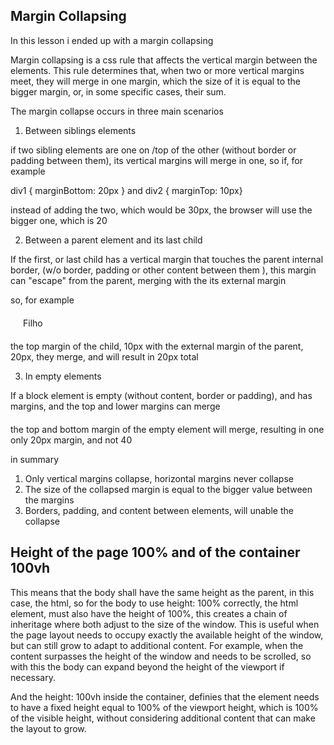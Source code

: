 ## Margin Collapsing

In this lesson i ended up with a margin collapsing

Margin collapsing is a css rule that affects the vertical margin between the elements. This rule determines that, when two
or more vertical margins meet, they will merge in one margin, which the size of it is equal to the bigger margin, or, in
some specific cases, their sum.

The margin collapse occurs in three main scenarios

1. Between siblings elements

if two sibling elements are one on /top of the other (without border or padding between them), its vertical margins will
merge in one, so if, for example

div1 { marginBottom: 20px } and div2 { marginTop: 10px}

instead of adding the two, which would be 30px, the browser will use the bigger one, which is 20

2. Between a parent element and its last child

If the first, or last child has a vertical margin that touches the parent internal border, (w/o border, padding or other
content between them ), this margin can "escape" from the parent, merging with the its external margin

so, for example

<div style="margin: 20px;">
  <div style="margin-top: 10px;">Filho</div>
</div>

the top margin of the child, 10px with the external margin of the parent, 20px, they merge, and will result in 20px total

3. In empty elements

If a block element is empty (without content, border or padding), and has margins, and the top and lower margins
can merge

<div style="margin: 20px 0"></div>

the top and bottom margin of the empty element will merge, resulting in one only 20px margin, and not 40

in summary

1. Only vertical margins collapse, horizontal margins never collapse
2. The size of the collapsed margin is equal to the bigger value between the margins
3. Borders, padding, and content between elements, will unable the collapse

## Height of the page 100% and of the container 100vh

This means that the body shall have the same height as the parent, in this case, the html, so for the body to use height: 100%
correctly, the html element, must also have the height of 100%, this creates a chain of inheritage where both adjust to the
size of the window.
This is useful when the page layout needs to occupy exactly the available height of the window, but can still grow to adapt
to additional content. For example, when the content surpasses the height of the window and needs to be scrolled, so with this
the body can expand beyond the height of the viewport if necessary.

And the height: 100vh inside the container, definies that the element needs to have a fixed height equal to 100% of the
viewport height, which is 100% of the visible height, without considering additional content that can make the layout
to grow.
